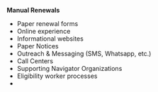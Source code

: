 **Manual Renewals**

- Paper renewal forms
- Online experience
- Informational websites
- Paper Notices
- Outreach & Messaging (SMS, Whatsapp, etc.)
- Call Centers
- Supporting Navigator Organizations
- Eligibility worker processes
- 
